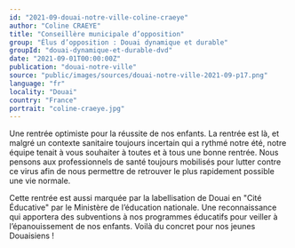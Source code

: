 ```yaml
---
id: "2021-09-douai-notre-ville-coline-craeye"
author: "Coline CRAEYE"
title: "Conseillère municipale d’opposition"
group: "Élus d’opposition : Douai dynamique et durable"
groupId: "douai-dynamique-et-durable-dvd"
date: "2021-09-01T00:00:00Z"
publication: "douai-notre-ville"
source: "public/images/sources/douai-notre-ville-2021-09-p17.png"
language: "fr"
locality: "Douai"
country: "France"
portrait: "coline-craeye.jpg"
---
```


Une rentrée optimiste pour la réussite de nos enfants.
La rentrée est là, et malgré un contexte sanitaire toujours incertain qui a rythmé notre été, notre équipe tenait à vous souhaiter à toutes et à tous une bonne rentrée. Nous pensons aux professionnels de santé toujours mobilisés pour lutter contre ce virus afin de nous permettre de retrouver le plus rapidement possible une vie normale.

Cette rentrée est aussi marquée par la labellisation de Douai en "Cité Éducative" par le Ministère de l’éducation nationale. Une reconnaissance qui apportera des subventions à nos programmes éducatifs pour veiller à l’épanouissement de nos enfants. Voilà du concret pour nos jeunes Douaisiens !
